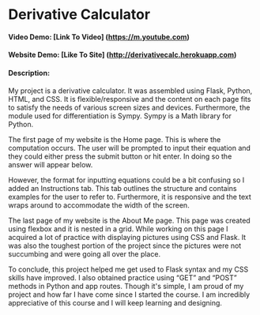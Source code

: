 # Derivative Calculator
#### Video Demo:  [Link To Video] (https://m.youtube.com)
#### Website Demo: [Like To Site] (http://derivativecalc.herokuapp.com)
#### Description:

My project is a derivative calculator. It was assembled using Flask, Python, HTML, and CSS. It is flexible/responsive and the content on each page fits to satisfy the needs of various screen sizes and devices. Furthermore, the module used for differentiation is Sympy. Sympy is a Math library for Python.

The first page of my website is the Home page. This is where the computation occurs. The user will be prompted to input their equation and they could either press the submit button or hit enter. In doing so the answer will appear below. 

However, the format for inputting equations could be a bit confusing so I added an Instructions tab. This tab outlines the structure and contains examples for the user to refer to. Furthermore, it is responsive and the text wraps around to accommodate the width of the screen.

The last page of my website is the About Me page. This page was created using flexbox and it is nested in a grid. While working on this page I acquired a lot of practice with displaying pictures using CSS and Flask. It was also the toughest portion of the project since the pictures were not succumbing and were going all over the place. 

To conclude, this project helped me get used to Flask syntax and my CSS skills have improved. I also obtained practice using “GET” and “POST” methods in Python and app routes. Though it's simple, I am proud of my project and how far I have come since I started the course. I am incredibly appreciative of this course and I will keep learning and designing. 

